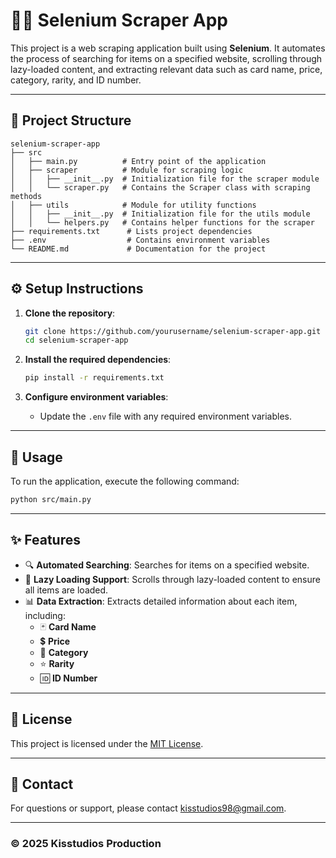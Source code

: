 # 🕵️‍♂️ Selenium Scraper App

This project is a web scraping application built using **Selenium**. It automates the process of searching for items on a specified website, scrolling through lazy-loaded content, and extracting relevant data such as card name, price, category, rarity, and ID number.

---

## 📂 Project Structure

```
selenium-scraper-app
├── src
│   ├── main.py          # Entry point of the application
│   ├── scraper          # Module for scraping logic
│   │   ├── __init__.py  # Initialization file for the scraper module
│   │   └── scraper.py   # Contains the Scraper class with scraping methods
│   ├── utils            # Module for utility functions
│   │   ├── __init__.py  # Initialization file for the utils module
│   │   └── helpers.py   # Contains helper functions for the scraper
├── requirements.txt      # Lists project dependencies
├── .env                  # Contains environment variables
└── README.md             # Documentation for the project
```

---

## ⚙️ Setup Instructions

1. **Clone the repository**:
   ```bash
   git clone https://github.com/yourusername/selenium-scraper-app.git
   cd selenium-scraper-app
   ```

2. **Install the required dependencies**:
   ```bash
   pip install -r requirements.txt
   ```

3. **Configure environment variables**:
   - Update the `.env` file with any required environment variables.

---

## 🚀 Usage

To run the application, execute the following command:
```bash
python src/main.py
```

---

## ✨ Features

- 🔍 **Automated Searching**: Searches for items on a specified website.
- 📜 **Lazy Loading Support**: Scrolls through lazy-loaded content to ensure all items are loaded.
- 📊 **Data Extraction**: Extracts detailed information about each item, including:
  - 🃏 **Card Name**
  - 💲 **Price**
  - 📂 **Category**
  - ⭐ **Rarity**
  - 🆔 **ID Number**

---

## 📜 License

This project is licensed under the [MIT License](LICENSE).

---

## 📧 Contact

For questions or support, please contact [kisstudios98@gmail.com](mailto:kisstudios98@gmail.com).

---

### © 2025 Kisstudios Production

